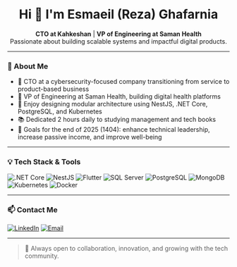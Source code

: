 <h1 align="center">Hi 👋 I'm Esmaeil (Reza) Ghafarnia</h1>

<p align="center">
  <strong>CTO at Kahkeshan</strong> | <strong>VP of Engineering at Saman Health</strong><br>
  Passionate about building scalable systems and impactful digital products.
</p>

---

### 🧠 About Me

- 🚀 CTO at a cybersecurity-focused company transitioning from service to product-based business
- 💼 VP of Engineering at Saman Health, building digital health platforms
- 🧩 Enjoy designing modular architecture using NestJS, .NET Core, PostgreSQL, and Kubernetes
- 📚 Dedicated 2 hours daily to studying management and tech books
- 🎯 Goals for the end of 2025 (1404): enhance technical leadership, increase passive income, and improve well-being

---

### 💡 Tech Stack & Tools

![.NET Core](https://img.shields.io/badge/.NET-512BD4?style=for-the-badge&logo=dotnet&logoColor=white)
![NestJS](https://img.shields.io/badge/NestJS-E0234E?style=for-the-badge&logo=nestjs&logoColor=white)
![Flutter](https://img.shields.io/badge/Flutter-02569B?style=for-the-badge&logo=flutter&logoColor=white)
![SQL Server](https://img.shields.io/badge/SQL_Server-CC2927?style=for-the-badge&logo=microsoftsqlserver&logoColor=white)
![PostgreSQL](https://img.shields.io/badge/PostgreSQL-336791?style=for-the-badge&logo=postgresql&logoColor=white)
![MongoDB](https://img.shields.io/badge/MongoDB-47A248?style=for-the-badge&logo=mongodb&logoColor=white)
![Kubernetes](https://img.shields.io/badge/Kubernetes-326CE5?style=for-the-badge&logo=kubernetes&logoColor=white)
![Docker](https://img.shields.io/badge/Docker-2496ED?style=for-the-badge&logo=docker&logoColor=white)

---

### 📫 Contact Me

[![LinkedIn](https://img.shields.io/badge/LinkedIn-blue?style=for-the-badge&logo=linkedin&logoColor=white)](https://linkedin.com/in/esmaeil-ghafarnia)
[![Email](https://img.shields.io/badge/Email-D14836?style=for-the-badge&logo=gmail&logoColor=white)](mailto:ghafarnia@gmail.com)

---

> 🌟 Always open to collaboration, innovation, and growing with the tech community.

